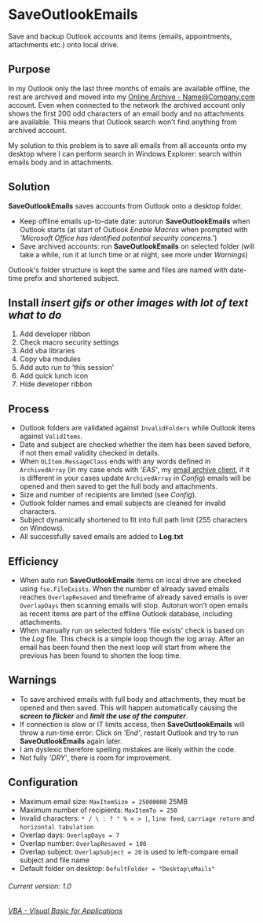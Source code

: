# SaveOutlookEmails
Save and backup Outlook accounts and items (emails, appointments, attachments etc.) onto local drive.

## Purpose
In my Outlook only the last three months of emails are available offline, the rest are archived and moved into my [Online Archive - Name@Company.com](https://support.microsoft.com/en-gb/help/291626/how-to-manage-multiple-exchange-mailbox-accounts-in-outlook) account. Even when connected to the network the archived account only shows the first 200 odd characters of an email body and no attachments are available. This means that Outlook search won’t find anything from archived account.

My solution to this problem is to save all emails from all accounts onto my desktop where I can perform search in Windows Explorer: search within emails body and in attachments.

## Solution
__SaveOutlookEmails__ saves accounts from Outlook onto a desktop folder.
- Keep offline emails up-to-date date: autorun __SaveOutlookEmails__ when Outlook starts (at start of Outlook _Enable Macros_ when prompted with _'Microsoft Office has identified potential security concerns.'_)
- Save archived accounts: run __SaveOutlookEmails__ on selected folder (will take a while, run it at lunch time or at night, see more under _Warnings_)

Outlook's folder structure is kept the same and files are named with date-time prefix and shortened subject.

## Install ___insert gifs or other images with lot of text what to do___
1.	Add developer ribbon
2.	Check macro security settings
3.	Add vba libraries
4.	Copy vba modules
5.	Add auto run to ‘this session’
6.	Add quick lunch icon
7.	Hide developer ribbon

## Process
- Outlook folders are validated against `InvalidFolders` while Outlook items against `ValidItems`.
- Date and subject are checked whether the item has been saved before, if not then email validity checked in details.
- When `OLItem.MessageClass` ends with any words defined in `ArchivedArray` (in my case ends with _'EAS'_, my [email archive client](https://en.wikipedia.org/wiki/Enterprise_Archive_Solution_(EAS)), if it is different in your cases update `ArchivedArray` in _Config_) emails will be opened and then saved to get the full body and attachments.
- Size and number of recipients are limited (see _Config_).
- Outlook folder names and email subjects are cleaned for invalid characters.
- Subject dynamically shortened to fit into full path limit (255 characters on Windows).
- All successfully saved emails are added to __Log.txt__

## Efficiency
- When auto run __SaveOutlookEmails__ items on local drive are checked using `fso.FileExists`. When the number of already saved emails reaches `OverlapResaved` and timeframe of already saved emails is over `OverlapDays` then scanning emails will stop. Autorun won’t open emails as recent items are part of the offline Outlook database, including attachments.
- When manually run on selected folders 'file exists' check is based on the _Log_ file. This check is a simple loop though the log array. After an email has been found then the next loop will start from where the previous has been found to shorten the loop time.

## Warnings
- To save archived emails with full body and attachments, they must be opened and then saved. This will happen automatically causing the ___screen to flicker___ and ___limit the use of the computer___.
- If connection is slow or IT limits access, then __SaveOutlookEmails__ will throw a run-time error:
Click on _'End'_, restart Outlook and try to run __SaveOutlookEmails__ again later.
- I am dyslexic therefore spelling mistakes are likely within the code.
- Not fully _'DRY'_, there is room for improvement.

## Configuration
- Maximum email size: `MaxItemSize = 25000000` 25MB
- Maximum number of recipients: `MaxItemTo = 250`
- Invalid characters: `* / \ : ? " % < > |`, `line feed`, `carriage return` and `horizontal tabulation`
- Overlap days: `OverlapDays = 7`
- Overlap number: `OverlapResaved = 100`
- Overlap subject: `OverlapSubject = 20` is used to left-compare email subject and file name
- Default folder on desktop: `DefultFolder = "Desktop\eMails"`

###### Current version: 1.0
###### [VBA - Visual Basic for Applications](https://docs.microsoft.com/en-us/office/vba/api/overview/outlook)